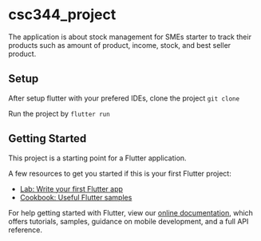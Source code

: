 # csc344_project

The application is about stock management for SMEs starter to track their products such as amount of product, income, stock, and best seller product.

## Setup

After setup flutter with your prefered IDEs, clone the project
`git clone`

Run the project by
`flutter run`

## Getting Started

This project is a starting point for a Flutter application.

A few resources to get you started if this is your first Flutter project:

- [Lab: Write your first Flutter app](https://flutter.dev/docs/get-started/codelab)
- [Cookbook: Useful Flutter samples](https://flutter.dev/docs/cookbook)

For help getting started with Flutter, view our
[online documentation](https://flutter.dev/docs), which offers tutorials,
samples, guidance on mobile development, and a full API reference.
